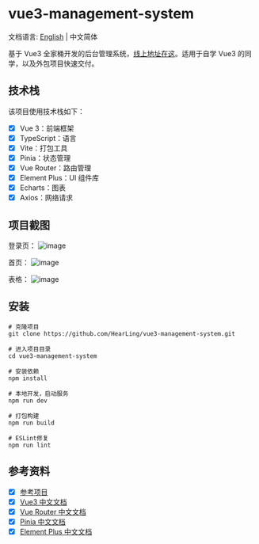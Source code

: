 # vue3-management-system

文档语言: [English](README-EN.md) | 中文简体

基于 Vue3 全家桶开发的后台管理系统，[线上地址在这](https://vue3-management-system.vercel.app/login)。适用于自学 Vue3 的同学，以及外包项目快速交付。

## 技术栈

该项目使用技术栈如下：

- [x] Vue 3：前端框架
- [x] TypeScript：语言
- [x] Vite：打包工具
- [x] Pinia：状态管理
- [x] Vue Router：路由管理
- [x] Element Plus：UI 组件库
- [x] Echarts：图表
- [x] Axios：网络请求

## 项目截图

登录页：
![image](https://user-images.githubusercontent.com/51811652/227832497-7bc46908-d818-48ce-8ecd-bac57c3d9855.png)

首页：
![image](https://user-images.githubusercontent.com/51811652/227833231-3b91552a-618f-41de-bbc1-fc6f68177a7d.png)

表格：
![image](https://user-images.githubusercontent.com/51811652/227835053-4d680143-b165-4bbf-9f04-97c4a5422635.png)

## 安装

```
# 克隆项目
git clone https://github.com/HearLing/vue3-management-system.git

# 进入项目目录
cd vue3-management-system

# 安装依赖
npm install

# 本地开发，启动服务
npm run dev

# 打包构建
npm run build

# ESLint修复
npm run lint
```

## 参考资料

- [x] [参考项目](https://preview.pro.ant.design/dashboard/analysis)
- [x] [Vue3 中文文档](https://cn.vuejs.org)
- [x] [Vue Router 中文文档](https://router.vuejs.org/zh/)
- [x] [Pinia 中文文档](https://pinia.vuejs.org/zh/)
- [x] [Element Plus 中文文档](https://element-plus.gitee.io/zh-CN/guide/quickstart.html)
